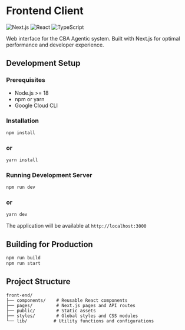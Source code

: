 # Frontend Client

![Next.js](https://img.shields.io/badge/next.js-14.0.0+-success.svg)
![React](https://img.shields.io/badge/react-18.0.0+-blue.svg)
![TypeScript](https://img.shields.io/badge/typescript-5.0.0+-3178C6.svg)

Web interface for the CBA Agentic system. Built with Next.js for optimal performance and developer experience.

## Development Setup

### Prerequisites

- Node.js >= 18
- npm or yarn
- Google Cloud CLI


### Installation

```bash
npm install
```
### or
```bash
yarn install
```

### Running Development Server

```bash
npm run dev
```
### or
```bash
yarn dev
```

The application will be available at `http://localhost:3000`

## Building for Production

```bash
npm run build
npm run start
```

## Project Structure

```
front-end/
├── components/    # Reusable React components
├── pages/         # Next.js pages and API routes
├── public/        # Static assets
├── styles/        # Global styles and CSS modules
└── lib/          # Utility functions and configurations
```

